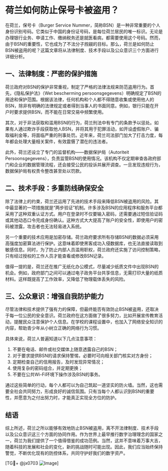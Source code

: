 # 荷兰如何防止保号卡被盗用？

在荷兰，保号卡（Burger Service Nummer，简称BSN）是一种非常重要的个人身份识别号码。它类似于中国的身份证号码，是每位荷兰居民的唯一标识。无论是办理银行业务、申请工作、缴纳税务还是就医看病，都需要使用这个号码。然而，由于BSN的重要性，它也成为了不法分子觊觎的目标。那么，荷兰是如何防止BSN被盗用的呢？这篇文章将从法律制度、技术手段以及公众意识三个方面进行详细分析。

## 一、法律制度：严密的保护措施

荷兰政府对BSN的保护非常重视，制定了严格的法律法规来防范盗用行为。首先，《隐私保护法》（Wet bescherming persoonsgegevens）明确规定了BSN的用途和保护范围。根据该法律，任何机构和个人都不得随意收集或使用他人的BSN，除非有明确的法律规定或者得到当事人的书面同意。例如，银行只能在开户时要求提供BSN，而不能在日常交易中频繁使用。

其次，对于非法获取和滥用BSN的行为，荷兰刑法中有专门的条款予以惩处。如果有人通过欺诈手段获取他人BSN，并将其用于犯罪活动，如开设虚假账户、骗取福利金等，将面临严重的刑事处罚。近年来，荷兰司法部门加大了打击力度，每年都会处理大量相关案件，有效震慑了潜在的违法者。

此外，荷兰还设立了专门的监督机构——数据保护局（Autoriteit Persoonsgegevens），负责监管BSN的使用情况。该机构不仅定期审查各政府部门和企业的数据管理流程，还会接受公民的投诉并展开调查。一旦发现违规行为，数据保护局有权责令整改甚至处以罚款。

## 二、技术手段：多重防线确保安全

除了法律上的约束，荷兰还运用了先进的技术手段来降低BSN被盗用的风险。其中最显著的一项措施就是“两步验证”机制。许多涉及BSN的应用程序和服务平台都采用了这种双重认证方式。用户在登录时不仅要输入密码，还需要通过短信验证码或其他动态口令完成身份确认。这种方式大大提高了账户的安全性，即使用户的密码被泄露，攻击者也无法轻易进入系统。

另一个重要的技术应用是加密存储。荷兰政府要求所有存储BSN的数据必须采用高强度加密算法进行保护。这意味着即使黑客成功入侵数据库，也无法直接读取到敏感信息。同时，为了防止内部人员滥用职权，荷兰政府还实施了访问控制策略，只有经过授权的工作人员才能查看或修改BSN记录。

值得一提的是，荷兰还在推广无纸化办公模式，尽量减少纸质文件中出现BSN的机会。例如，政府部门之间可以通过电子政务平台共享信息，无需打印大量的纸质材料。这样既提高了工作效率，又降低了物理载体丢失的风险。

## 三、公众意识：增强自我防护能力

尽管法律和技术提供了强有力的保障，但最终能否有效防止BSN被盗用，还取决于每一位公民的安全意识。荷兰政府在这方面做了很多努力，比如开展宣传教育活动，提醒民众注意保护个人信息。在学校的课程设置中，也加入了网络安全知识的内容，帮助青少年从小树立正确的网络行为习惯。

具体来说，荷兰人普遍知道以下几点注意事项：
1. 不要在电话、邮件或社交媒体上随意透露自己的BSN；
2. 对于要求提供BSN的请求保持警惕，必要时可向相关部门核实对方身份；
3. 定期检查自己的信用报告，及时发现异常情况；
4. 使用复杂的密码组合，并定期更换；
5. 不要在公共Wi-Fi环境下操作涉及BSN的事务。

通过这些简单的行动，每个人都可以为自己筑起一道坚实的防火墙。当然，这也需要全社会共同努力，形成良好的诚信氛围。只有当每个人都认识到BSN的重要性，并愿意为之付出努力时，才能真正实现全方位的防护。

## 结语

综上所述，荷兰之所以能够有效地防止BSN被盗用，离不开法律制度、技术手段以及公众意识这三个方面的协同作用。作为世界上最早推行数字治理理念的国家之一，荷兰为我们提供了一个值得借鉴的成功范例。当然，这并不意味着万事大吉，随着科技的发展和社会的变化，新的挑战随时可能出现。因此，我们应当始终保持警觉，不断优化现有的防控体系，共同守护好我们的数字资产。

[TG💪+ @jx0703 ![Image](https://github.com/user-attachments/assets/dbca1d08-cadb-493c-b0ec-ad6f7a83f270)]